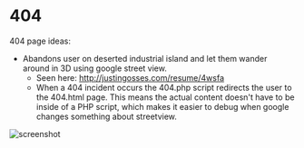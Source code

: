 # 404
404 page ideas:
- Abandons user on deserted industrial island and let them wander around in 3D using google street view.
  - Seen here: http://justingosses.com/resume/4wsfa
  - When a 404 incident occurs the 404.php script redirects the user to the 404.html page. This means the actual content doesn't have to be inside of a PHP script, which makes it easier to debug when google changes something about streetview.

![screenshot](/images/screenShot.png)
